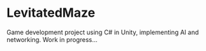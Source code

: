 # LevitatedMaze

Game development project using C# in Unity, implementing AI and networking. 
Work in progress...